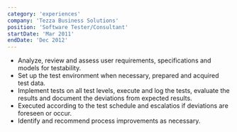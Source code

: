 ```yaml
---
category: 'experiences'
company: 'Tezza Business Solutions'
position: 'Software Tester/Consultant'
startDate: 'Mar 2011'
endDate: 'Dec 2012'
---
```


- Analyze, review and assess user requirements, specifications and models for testability.
- Set up the test environment when necessary, prepared and acquired test data.
- Implement tests on all test levels, execute and log the tests, evaluate the results and document the deviations from expected results.
- Executed according to the test schedule and escalatios if deviations are foreseen or occur.
- Identify and recommend process improvements as necessary.